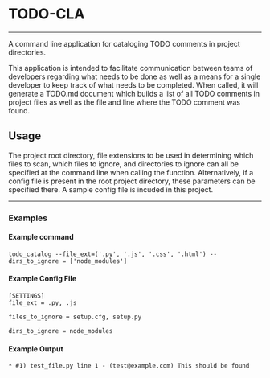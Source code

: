 # TODO-CLA
----
A command line application for cataloging TODO comments in project directories.

This application is intended to facilitate communication between teams of developers regarding what needs to be done as well as a means for a single developer to keep track of what needs to be completed.  When called, it will generate a TODO.md document which builds a list of all TODO comments in project files as well as the file and line where the TODO comment was found.

## Usage

The project root directory, file extensions to be used in determining which files to scan, which files to ignore, and directories to ignore can all be specified at the command line when calling the function.  Alternatively, if a config file is present in the root project directory, these parameters can be specified there.  A sample config file is incuded in this project.

----
### Examples

#### Example command
    todo_catalog --file_ext=('.py', '.js', '.css', '.html') --dirs_to_ignore = ['node_modules']

#### Example Config File
    [SETTINGS]
    file_ext = .py, .js

    files_to_ignore = setup.cfg, setup.py

    dirs_to_ignore = node_modules


####  Example Output
    * #1) test_file.py line 1 - (test@example.com) This should be found 
